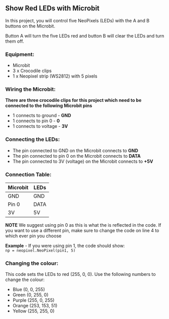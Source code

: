 ## Show Red LEDs with Microbit

In this project, you will control five NeoPixels (LEDs) with the A and B buttons on the Microbit.

Button A will turn the five LEDs red and button B will clear the LEDs and turn them off.

### Equipment:
- Microbit
- 3 x Crocodile clips
- 1 x Neopixel strip (WS2812) with 5 pixels

### Wiring the Microbit:
**There are three crocodile clips for this project which need to be connected to the following Microbit pins**
- 1 connects to ground - **GND**
- 1 connects to pin 0 - **0**
- 1 connects to voltage - **3V**

### Connecting the LEDs:
- The pin connected to GND on the Microbit connects to **GND**
- The pin connected to pin 0 on the Microbit connects to **DATA**
- The pin connected to 3V (voltage) on the Microbit connects to **+5V**

### Connection Table:

| Microbit       | LEDs       |
| ------------- | ------------- |
| GND | GND|
| Pin 0 | DATA |
| 3V | 5V |

**NOTE** We suggest using pin 0 as this is what the is reflected in the code. If you want to use a different pin, make sure to change the code on line 4 to which ever pin you choose

**Example** - If you were using pin 1, the code should show: <br>
<code>np = neopixel.NeoPixel(pin1, 5)</code>

### Changing the colour:
This code sets the LEDs to red (255, 0, 0).
Use the following numbers to change the colour:

- Blue (0, 0, 255)
- Green (0, 255, 0)
- Purple (255, 0, 255)
- Orange (253, 153, 51)
- Yellow (255, 255, 0)
